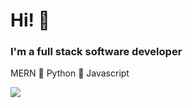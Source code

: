 <h1>Hi! 👋</h1>
<h3>I'm a full stack software developer</h3>
<p>MERN 🖤 Python 🖤 Javascript</p>
<img src="https://github-profile-trophy.vercel.app/?username=RobzLegz&theme=dracula" />
